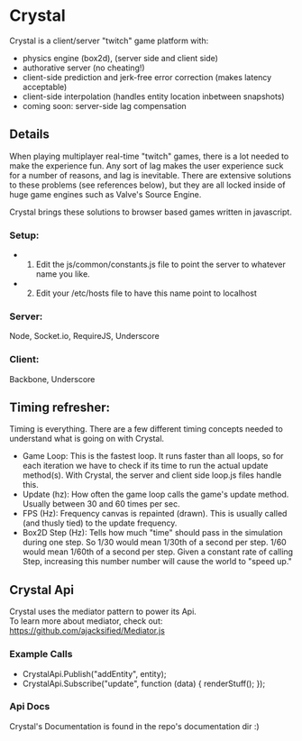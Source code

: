 # Crystal

Crystal is a client/server "twitch" game platform with:
- physics engine (box2d), (server side and client side)
- authorative server (no cheating!)
- client-side prediction and jerk-free error correction (makes latency acceptable)
- client-side interpolation (handles entity location inbetween snapshots)
- coming soon: server-side lag compensation

## Details

When playing multiplayer real-time "twitch" games, there is a lot needed to make the experience fun.  Any sort of lag makes the user experience suck for a number of reasons, and lag is inevitable.  There are extensive solutions to these problems (see references below), but they are all locked inside of huge game engines such as Valve's Source Engine.

Crystal brings these solutions to browser based games written in javascript.

### Setup:
- 1) Edit the js/common/constants.js file to point the server to whatever name you like.
- 2) Edit your /etc/hosts file to have this name point to localhost


### Server:

Node, Socket.io, RequireJS, Underscore

### Client:

Backbone, Underscore

## Timing refresher:

Timing is everything.  There are a few different timing concepts needed to understand what is going on with Crystal.

- Game Loop:        This is the fastest loop.  It runs faster than all loops, so for each iteration we have to check if its time to run
                    the actual update method(s).  With Crystal, the server and client side loop.js files handle this.
- Update (hz):      How often the game loop calls the game's update method.  Usually between 30 and 60 times per sec.
- FPS (Hz):         Frequency canvas is repainted (drawn).  This is usually called (and thusly tied) to the update frequency.
- Box2D Step (Hz):  Tells how much "time" should pass in the simulation during one step.
                    So 1/30 would mean 1/30th of a second per step.  1/60 would mean 1/60th of a second per step.
                    Given a constant rate of calling Step, increasing this number number will cause the world to "speed up."


## Crystal Api

Crystal uses the mediator pattern to power its Api.  
To learn more about mediator, check out: https://github.com/ajacksified/Mediator.js

### Example Calls

- CrystalApi.Publish("addEntity", entity);
- CrystalApi.Subscribe("update", function (data) { renderStuff(); });

### Api Docs

Crystal's Documentation is found in the repo's documentation dir :)


